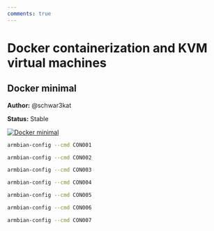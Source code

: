 ```yaml
---
comments: true
---
```


# Docker containerization and KVM virtual machines

## Docker minimal

**Author:** @schwar3kat

**Status:** Stable


<!--- section image START from tools/include/images/CON001.webp --->
[![Docker minimal](/images/CON001.webp)](#)
<!--- section image STOP from tools/include/images/CON001.webp --->


~~~ bash title="Docker minimal:"
armbian-config --cmd CON001
~~~


~~~ bash title="Docker engine:"
armbian-config --cmd CON002
~~~


~~~ bash title="Docker remove:"
armbian-config --cmd CON003
~~~


~~~ bash title="Docker purge with all images, containers, and volumes:"
armbian-config --cmd CON004
~~~


~~~ bash title="Portainer container management platform:"
armbian-config --cmd CON005
~~~


~~~ bash title="Portainer remove:"
armbian-config --cmd CON006
~~~


~~~ bash title="Portainer purge with with data folder:"
armbian-config --cmd CON007
~~~
